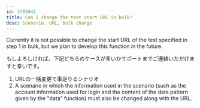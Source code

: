 ```yaml
---
id: 3785042
title: Can I change the test start URL in bulk?
desc: Scenario, URL, bulk change
---
```


Currently it is not possible to change the start URL of the test specified in step 1 in bulk, but we plan to develop this function in the future.

もしよろしければ、下記どちらのケースが多いかサポートまでご連絡いただけますと幸いです。

1. URLの一括変更で事足りるシナリオ
2. A scenario in which the information used in the scenario (such as the account information used for login and the content of the data pattern given by the "data" function) must also be changed along with the URL.
